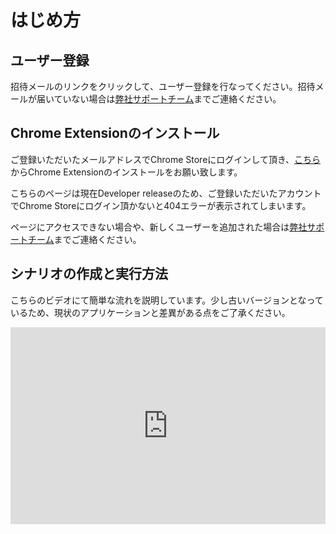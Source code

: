 # はじめ方

## ユーザー登録

招待メールのリンクをクリックして、ユーザー登録を行なってください。招待メールが届いていない場合は[弊社サポートチーム](mailto:info@autify.com)までご連絡ください。

## Chrome Extensionのインストール

ご登録いただいたメールアドレスでChrome Storeにログインして頂き、[こちら](https://chrome.google.com/webstore/detail/autify-recorder/jggibfiodonlmkjbmlooehabjldddbgn?authuser=1)からChrome Extensionのインストールをお願い致します。

こちらのページは現在Developer releaseのため、ご登録いただいたアカウントでChrome Storeにログイン頂かないと404エラーが表示されてしまいます。

ページにアクセスできない場合や、新しくユーザーを追加された場合は[弊社サポートチーム](mailto:info@autify.com)までご連絡ください。

## シナリオの作成と実行方法

こちらのビデオにて簡単な流れを説明しています。少し古いバージョンとなっているため、現状のアプリケーションと差異がある点をご了承ください。

<div style="position: relative; padding-bottom: 62.5%; height: 0;"><iframe src="https://www.loom.com/embed/2a3a407fe0454d31bef4aead5cd45cb6" frameborder="0" webkitallowfullscreen mozallowfullscreen allowfullscreen style="position: absolute; top: 0; left: 0; width: 100%; height: 100%;"></iframe></div>

